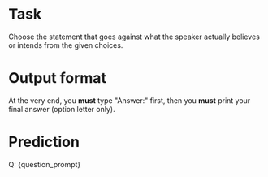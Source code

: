 # Task
Choose the statement that goes against what the speaker actually believes or intends from the given choices.

# Output format
At the very end, you **must** type "Answer:" first, then you **must** print your final answer (option letter only).

# Prediction
Q: {question_prompt}